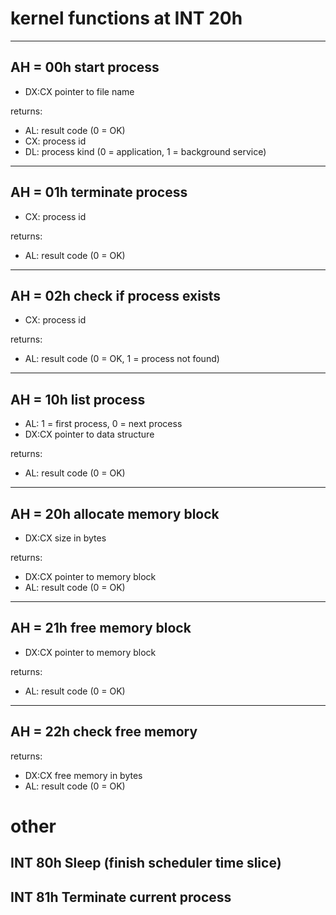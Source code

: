 # kernel functions at INT 20h

---
## AH = 00h start process

- DX:CX pointer to file name

returns:
- AL: result code (0 = OK)
- CX: process id
- DL: process kind (0 = application, 1 = background service)

---
## AH = 01h terminate process

- CX: process id

returns:
- AL: result code (0 = OK)

---
## AH = 02h check if process exists

- CX: process id

returns:
- AL: result code (0 = OK, 1 = process not found)

---
## AH = 10h list process

- AL: 1 = first process, 0 = next process
- DX:CX pointer to data structure

returns:
- AL: result code (0 = OK)

---
## AH = 20h allocate memory block
- DX:CX		size in bytes

returns:
- DX:CX pointer to memory block
- AL: result code (0 = OK)

---
## AH = 21h free memory block
- DX:CX pointer to memory block

returns:
- AL: result code (0 = OK)

---
## AH = 22h check free memory

returns:
- DX:CX free memory in bytes
- AL: result code (0 = OK)

# other
## INT 80h	Sleep (finish scheduler time slice)
## INT 81h	Terminate current process
